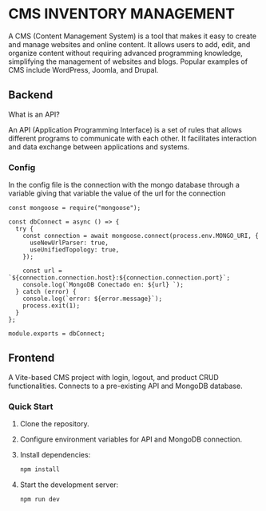 # CMS INVENTORY MANAGEMENT
A CMS (Content Management System) is a tool that makes it easy to create and manage websites and online content. It allows users to add, edit, and organize content without requiring advanced programming knowledge, simplifying the management of websites and blogs. Popular examples of CMS include WordPress, Joomla, and Drupal.

## Backend
What is an API?

An API (Application Programming Interface) is a set of rules that allows different programs to communicate with each other. It facilitates interaction and data exchange between applications and systems.

### Config
In the config file is the connection with the mongo database through a variable giving that variable the value of the url for the connection

```
const mongoose = require("mongoose");

const dbConnect = async () => {
  try {
    const connection = await mongoose.connect(process.env.MONGO_URI, {
      useNewUrlParser: true,
      useUnifiedTopology: true,
    });

    const url = `${connection.connection.host}:${connection.connection.port}`;
    console.log(`MongoDB Conectado en: ${url} `);
  } catch (error) {
    console.log(`error: ${error.message}`);
    process.exit(1);
  }
};

module.exports = dbConnect;

```

## Frontend

A Vite-based CMS project with login, logout, and product CRUD functionalities. Connects to a pre-existing API and MongoDB database.

### Quick Start

1. Clone the repository.

2. Configure environment variables for API and MongoDB connection.

3. Install dependencies:

   ```bash
   npm install
   ```

4. Start the development server:

   ```bash
   npm run dev
   ```